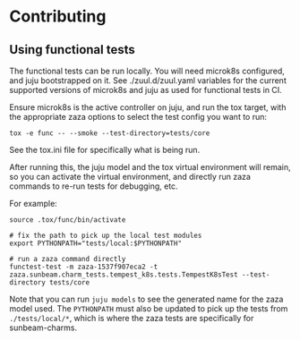 # Contributing

## Using functional tests

The functional tests can be run locally.
You will need microk8s configured, and juju bootstrapped on it.
See ./zuul.d/zuul.yaml variables for the current supported versions
of microk8s and juju as used for functional tests in CI.

Ensure microk8s is the active controller on juju,
and run the tox target, with the appropriate zaza options
to select the test config you want to run:

```
tox -e func -- --smoke --test-directory=tests/core
```

See the tox.ini file for specifically what is being run.

After running this, the juju model and the tox virtual environment will remain,
so you can activate the virtual environment,
and directly run zaza commands to re-run tests for debugging, etc.

For example:

```
source .tox/func/bin/activate

# fix the path to pick up the local test modules
export PYTHONPATH="tests/local:$PYTHONPATH"

# run a zaza command directly
functest-test -m zaza-1537f907eca2 -t zaza.sunbeam.charm_tests.tempest_k8s.tests.TempestK8sTest --test-directory tests/core
```

Note that you can run `juju models` to see the generated name for the zaza model used.
The `PYTHONPATH` must also be updated to pick up the tests from `./tests/local/*`,
which is where the zaza tests are specifically for sunbeam-charms.
